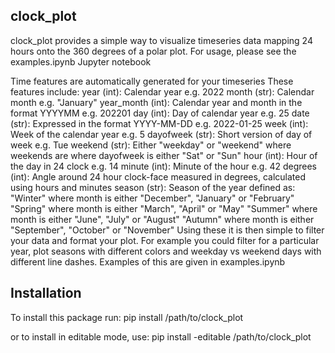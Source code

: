 ## clock_plot

clock_plot provides a simple way to visualize timeseries data mapping 24 hours onto the 360 degrees of a polar plot. 
For usage, please see the examples.ipynb Jupyter notebook

Time features are automatically generated for your timeseries
These features include:
year (int): Calendar year e.g. 2022
month (str): Calendar month e.g. "January"
year_month (int): Calendar year and month in the format YYYYMM e.g. 202201
day (int): Day of calendar year e.g. 25
date (str): Expressed in the format YYYY-MM-DD e.g. 2022-01-25
week (int): Week of the calendar year e.g. 5
dayofweek (str): Short version of day of week e.g. Tue
weekend (str): Either "weekday" or "weekend" where weekends are where dayofweek is either "Sat" or "Sun"
hour (int): Hour of the day in 24 clock e.g. 14
minute (int): Minute of the hour e.g. 42
degrees (int): Angle around 24 hour clock-face measured in degrees, calculated using hours and minutes
season (str): Season of the year defined as:
                "Winter" where month is either "December", "January" or "February"
                "Spring" where month is either "March", "April" or "May"
                "Summer" where month is either "June", "July" or "August"
                "Autumn" where month is either "September", "October" or "November"
Using these it is then simple to filter your data and format your plot.
For example you could filter for a particular year, plot seasons with different colors and weekday vs weekend days with different line dashes.
Examples of this are given in examples.ipynb

## Installation
To install this package run:
pip install /path/to/clock_plot

or to install in editable mode, use:
pip install -editable /path/to/clock_plot

